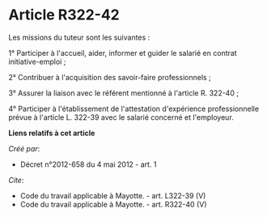 # Article R322-42

Les missions du tuteur sont les suivantes : 

1° Participer à l'accueil, aider, informer et guider le salarié en contrat initiative-emploi ; 

2° Contribuer à l'acquisition des savoir-faire professionnels ; 

3° Assurer la liaison avec le référent mentionné à l'article R. 322-40 ; 

4° Participer à l'établissement de l'attestation d'expérience professionnelle prévue à l'article L. 322-39 avec le salarié
concerné et l'employeur.

**Liens relatifs à cet article**

_Créé par_:

  - Décret n°2012-658 du 4 mai 2012 - art. 1

_Cite_:

  - Code du travail applicable à Mayotte. - art. L322-39 (V)
  - Code du travail applicable à Mayotte. - art. R322-40 (V)
